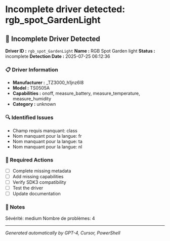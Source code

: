# Incomplete driver detected: rgb_spot_GardenLight

## 🚨 Incomplete Driver Detected

**Driver ID :** `rgb_spot_GardenLight`
**Name :** RGB Spot Garden light
**Status :** incomplete
**Detection Date :** 2025-07-25 06:12:36

### 📋 Driver Information
- **Manufacturer :** _TZ3000_h1jnz6l8
- **Model :** TS0505A
- **Capabilities :** onoff, measure_battery, measure_temperature, measure_humidity
- **Category :** unknown

### 🔍 Identified Issues
- Champ requis manquant: class
- Nom manquant pour la langue: fr
- Nom manquant pour la langue: ta
- Nom manquant pour la langue: nl

### 🎯 Required Actions
- [ ] Complete missing metadata
- [ ] Add missing capabilities
- [ ] Verify SDK3 compatibility
- [ ] Test the driver
- [ ] Update documentation

### 📝 Notes
Sévérité: medium
Nombre de problèmes: 4

---
*Generated automatically by GPT-4, Cursor, PowerShell*


